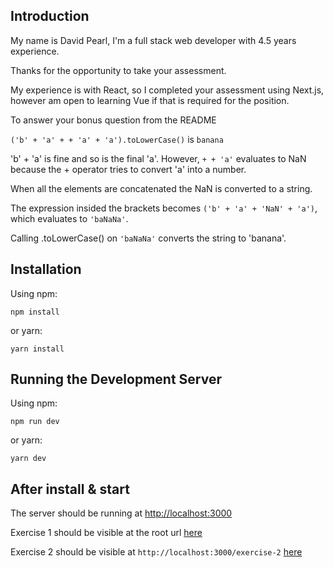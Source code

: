 ## Introduction

My name is David Pearl, I'm a full stack web developer with 4.5 years experience.

Thanks for the opportunity to take your assessment.

My experience is with React, so I completed your assessment using Next.js, however am open to learning Vue if that is required for the position.

To answer your bonus question from the README

`('b' + 'a' + + 'a' + 'a').toLowerCase()` is `banana`

'b' + 'a' is fine and so is the final 'a'. However, `+ + 'a'` evaluates to NaN because the + operator tries to convert 'a' into a number.

When all the elements are concatenated the NaN is converted to a string.

The expression insided the brackets becomes `('b' + 'a' + 'NaN' + 'a')`, which evaluates to `'baNaNa'`.

Calling .toLowerCase() on `'baNaNa'` converts the string to 'banana'.

## Installation

Using npm:

`npm install`

or yarn:

`yarn install`

## Running the Development Server

Using npm:

`npm run dev`

or yarn:

`yarn dev`

## After install & start

The server should be running at [http://localhost:3000](http://localhost:3000)

Exercise 1 should be visible at the root url [here](http://localhost:3000)

Exercise 2 should be visible at `http://localhost:3000/exercise-2` [here](http://localhost:3000/exercise-2)

